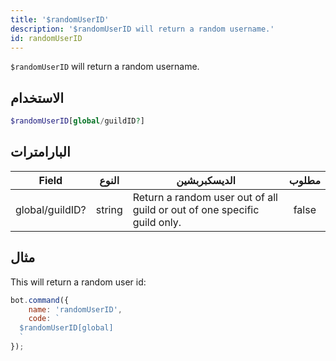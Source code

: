 ```yaml
---
title: '$randomUserID'
description: '$randomUserID will return a random username.'
id: randomUserID
---
```


`$randomUserID` will return a random username.

## الاستخدام

```php
$randomUserID[global/guildID?]
```

## البارامترات

| Field           | النوع  | الديسكبربشين                                                             | مطلوب |
| --------------- | ------ | ------------------------------------------------------------------------ |:-----:|
| global/guildID? | string | Return a random user out of all guild or out of one specific guild only. | false |

## مثال

This will return a random user id:

```javascript
bot.command({
    name: 'randomUserID',
    code: `
  $randomUserID[global]
  `
});
```
